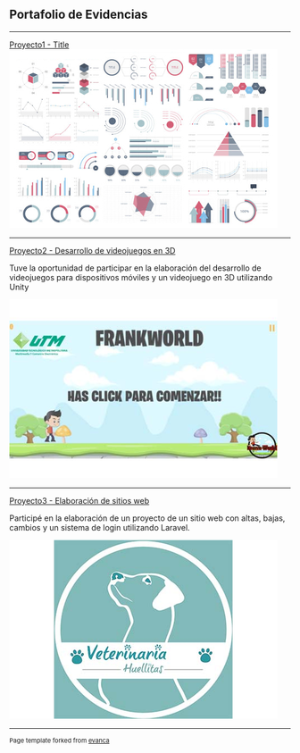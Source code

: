 ## Portafolio de Evidencias

---

[Proyecto1 - Title](http://example.com/)
<img src="images/dummy_thumbnail.jpg?raw=true"/>

---

[Proyecto2 - Desarrollo de
videojuegos en 3D](https://almachan14.github.io/DesarrolloVideojuegos/index.html)

Tuve la oportunidad de participar en la elaboración del desarrollo de
videojuegos para dispositivos móviles y un
videojuego en 3D utilizando Unity

<img src="images/Juegos.jpg?raw=true"/>

---
[Proyecto3 - Elaboración de sitios web](/pdf/sample_presentation.pdf)

Participé en la elaboración de un proyecto de un
sitio web con altas, bajas, cambios y un sistema de
login utilizando Laravel.

<img src="images/Huellitas.jpg?raw=true"/>






---
<p style="font-size:11px">Page template forked from <a href="https://github.com/evanca/quick-portfolio">evanca</a></p>
<!-- Remove above link if you don't want to attibute -->
